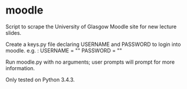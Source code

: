 # moodle
Script to scrape the University of Glasgow Moodle site for new lecture slides.

Create a keys.py file declaring USERNAME and PASSWORD to login into moodle.
e.g. :
USERNAME = "<username>"
PASSWORD = "<password>"

Run moodle.py with no arguments; user prompts will prompt for more information.

Only tested on Python 3.4.3.